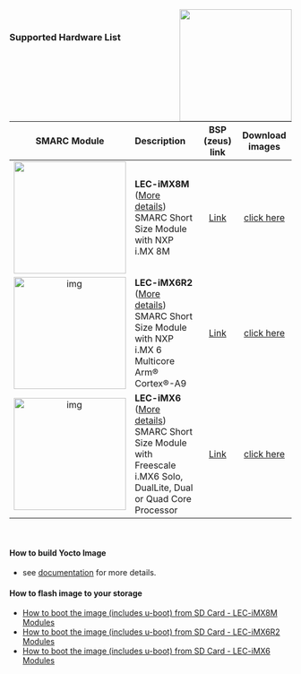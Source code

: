 <img src="https://www.linaro.org/assets/images/projects/yocto-project.png" width="200" align="right">
<br>

### Supported Hardware List

|                         SMARC Module                         | Description                                                  | BSP (zeus) link                                                | Download images                                              |
| :----------------------------------------------------------: | :----------------------------------------------------------- | :------------------------------------------------------------: | :------------------------------------------------------------: |
| <img src="https://cdn.adlinktech.com/webupd/products/images/1752/LEC-iMX8M-F_(1)_web.jpg" width="200"/> | **LEC-iMX8M** ([More details](https://www.adlinktech.com/Products/Computer_on_Modules/SMARC/LEC-iMX8M?lang=en))  <br />     SMARC Short Size Module with NXP i.MX 8M<br /> | [Link](https://github.com/ADLINK/meta-adlink-nxp/tree/zeus) | [click here](https://github.com/ADLINK/meta-adlink-nxp/blob/zeus/README.md#lec-imx8m-smarc-module) |
| <img src="https://cdn.adlinktech.com/webupd/products/images/1838/LEC-iMX6R2-F_web.png" alt="img" width="200" /> | **LEC-iMX6R2** ([More details](https://www.adlinktech.com/Products/Computer_on_Modules/SMARC/LEC-iMX6R2?lang=en))  <br />     SMARC Short Size Module with NXP i.MX 6 <BR>     Multicore Arm® Cortex®-A9<br /> | [Link](https://github.com/ADLINK/meta-adlink-nxp/tree/zeus) | [click here](https://github.com/ADLINK/meta-adlink-nxp/blob/zeus/README.md#lec-imx6r2-smarc-module) |
| <img src="https://cdn.adlinktech.com/webupd/products/images/1344/LEC-iMX6_20171201_v2.jpg" alt="img" width="200" /> | **LEC-iMX6** ([More details](https://www.adlinktech.com/Products/Computer_on_Modules/SMARC/LEC-iMX6?lang=en))  <br />    SMARC Short Size Module with Freescale <BR>    i.MX6 Solo, DualLite, Dual or Quad Core Processor<br /> | [Link](https://github.com/ADLINK/meta-adlink-nxp/tree/zeus) | [click here](https://github.com/ADLINK/meta-adlink-nxp/blob/zeus/README.md#lec-imx6-smarc-module) |




<br>

#### How to build Yocto Image

* see [documentation](https://github.com/ADLINK/meta-adlink-nxp/wiki/01.-Build-Yocto-Image) for more details.

#### How to flash image to your storage

  * [How to boot the image (includes u-boot) from SD Card - LEC-iMX8M Modules](https://github.com/ADLINK/meta-adlink-nxp/wiki/02.-How-to-install-Yocto-Image-into-SD-Card#lec-imx8m-supported)
  * [How to boot the image (includes u-boot) from SD Card - LEC-iMX6R2 Modules](https://github.com/ADLINK/meta-adlink-nxp/wiki/02.-How-to-install-Yocto-Image-into-SD-Card#lec-imx6r2-supported)
  * [How to boot the image (includes u-boot) from SD Card - LEC-iMX6 Modules](https://github.com/ADLINK/meta-adlink-nxp/wiki/02.-How-to-install-Yocto-Image-into-SD-Card#lec-imx6-supported)
  
 
 

<br>

<br> 
